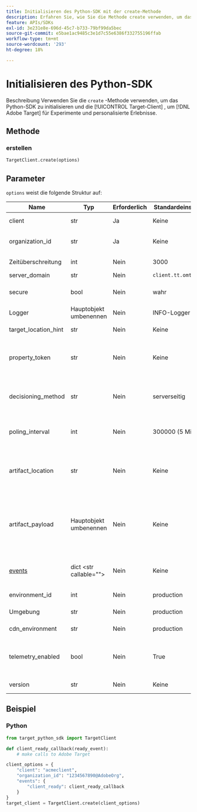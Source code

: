 ```yaml
---
title: Initialisieren des Python-SDK mit der create-Methode
description: Erfahren Sie, wie Sie die Methode create verwenden, um das Python-SDK zu initialisieren und die [!UICONTROL TargetClient] , um [!DNL Adobe Target] für Experimente und personalisierte Erlebnisse.
feature: APIs/SDKs
exl-id: 3e231e8e-696d-45c7-b733-79bf99da5bec
source-git-commit: e5bae1ac9485c3e1d7c55e6386f332755196ffab
workflow-type: tm+mt
source-wordcount: '293'
ht-degree: 18%

---
```


# Initialisieren des Python-SDK

Beschreibung Verwenden Sie die `create` -Methode verwenden, um das Python-SDK zu initialisieren und die [!UICONTROL Target-Client] , um [!DNL Adobe Target] für Experimente und personalisierte Erlebnisse.

## Methode

### erstellen

```python {line-numbers="true"}
TargetClient.create(options)
```

## Parameter

`options` weist die folgende Struktur auf:

| Name | Typ | Erforderlich | Standardeinstellung | Beschreibung |
| --- | --- | --- | --- | --- |
| client | str | Ja | Keine | [!UICONTROL Adobe Target-Client-ID] |
| organization_id | str | Ja | Keine | [!UICONTROL Organisations-ID des Experience Cloud] |
| Zeitüberschreitung | int | Nein | 3000 | Zeitüberschreitung in Millisekunden |
| server_domain | str | Nein | `client.tt.omtrdc.net` |  | Überschreibt den standardmäßigen Hostnamen |
| secure | bool | Nein | wahr | Nicht festgelegt zur Erzwingung des HTTP-Schemas |
| Logger | Hauptobjekt umbenennen | Nein | INFO-Logger |  | Ersetzt den standardmäßigen INFO-Logger |
| target_location_hint | str | Nein | Keine | [!DNL Target] Standorthinweis |
| property_token | str | Nein | Keine | [!DNL Target] Property-Token. Wenn hier angegeben, verwenden alle Aufrufe von get_offer diesen Wert. |
| decisioning_method | str | Nein | serverseitig | Bestimmt, welche Entscheidungsmethode verwendet werden soll ([auf Gerät](/help/dev/implement/server-side/sdk-guides/on-device-decisioning/overview.md), serverseitig, hybrid) |
| poling_interval | int | Nein | 300000 (5 Minuten) | Abrufintervall für die [Artefakt der Entscheidungsregel auf dem Gerät](/help/dev/implement/server-side/sdk-guides/on-device-decisioning/rule-artifact-overview.md) in ms |
| artifact_location | str | Nein | Keine | Eine vollständig qualifizierte URL für die [Artefakt der Entscheidungsregel auf dem Gerät](/help/dev/implement/server-side/sdk-guides/on-device-decisioning/rule-artifact-overview.md). Überschreibt intern ermittelte Position. |
| artifact_payload | Hauptobjekt umbenennen | Nein | Keine | Die JSON-Payload der [Artefakt der Entscheidungsregel auf dem Gerät](/help/dev/implement/server-side/sdk-guides/on-device-decisioning/rule-artifact-overview.md). Wenn angegeben, wird sie anstelle einer Anforderung von einer URL verwendet. |
| [events](sdk-events.md) | dict &lt;str callable=&quot;&quot;> | Nein | Keine | Ein optionales Objekt mit Ereignisnamenschlüsseln und Callback-Funktionswerten |
| environment_id | int | Nein | production | Die [!DNL Target] Umgebungs-ID |
| Umgebung | str | Nein | production | Die [!DNL Target] Umgebungsname |
| cdn_environment | str | Nein | production | Name der CDN-Umgebung |
| telemetry_enabled | bool | Nein | True | Wenn der Wert auf &quot;False&quot;gesetzt ist, werden keine Telemetrikdaten an gesendet [!DNL Adobe] |
| version | str | Nein | Keine | Die Versionsnummer dieses SDK |

## Beispiel

### Python

```python {line-numbers="true"}
from target_python_sdk import TargetClient

def client_ready_callback(ready_event):
    # make calls to Adobe Target

client_options = {
    "client": "acmeclient",
    "organization_id": "1234567890@AdobeOrg",
    "events": {
        "client_ready": client_ready_callback
    }
}
target_client = TargetClient.create(client_options)
```

